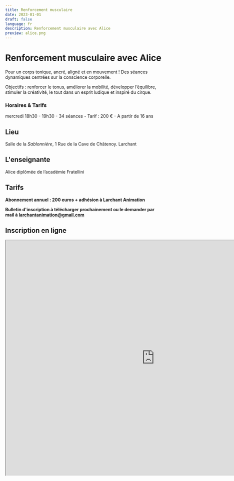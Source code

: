 ```yaml
---
title: Renforcement musculaire
date: 2023-01-01
draft: false
language: fr
description: Renforcement musculaire avec Alice
preview: alice.png
---
```

# Renforcement musculaire avec Alice

Pour un corps tonique, ancré, aligné et en mouvement ! Des séances dynamiques centrées sur la conscience corporelle.

Objectifs : renforcer le tonus, améliorer la mobilité, développer l’équilibre, stimuler la créativité, le tout dans un esprit ludique et inspiré du cirque. 

### Horaires & Tarifs

mercredi 18h30 - 19h30 - 34 séances - Tarif : 200 € - A partir de 16 ans

## Lieu

Salle de la *Sablonnière*, 1 Rue de la Cave de Châtenoy. Larchant

## L'enseignante

Alice diplômée de l’académie Fratellini

## Tarifs

**Abonnement annuel : 200 euros + adhésion à Larchant Animation**

**Bulletin d'inscription à télécharger prochainement ou le demander par mail à [larchantanimation@gmail.com](larchantanimation@gmail.com)**

## **Inscription en ligne**

**[<iframe width="950" height="750" src="https://larchant-animation.s2.yapla.com/fr/event-89162"></iframe>](larchantanimation@gmail.com)**
